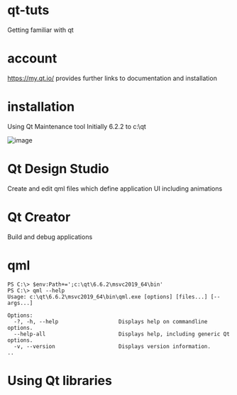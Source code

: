 # qt-tuts
Getting familiar with qt
# account
https://my.qt.io/ provides further links to documentation and installation
# installation
Using Qt Maintenance tool
Initially 6.2.2 to c:\qt

![image](https://github.com/simo-11/qt-tuts/assets/1210784/b1fab852-d74a-4625-9627-8e2627ff0a49)

# Qt Design Studio
Create and edit qml files which define application UI including animations

# Qt Creator
Build and debug applications

# qml 
```
PS C:\> $env:Path+=';c:\qt\6.6.2\msvc2019_64\bin'
PS C:\> qml --help
Usage: c:\qt\6.6.2\msvc2019_64\bin\qml.exe [options] [files...] [-- args...]

Options:
  -?, -h, --help                   Displays help on commandline options.
  --help-all                       Displays help, including generic Qt options.
  -v, --version                    Displays version information.
..
```

# Using Qt libraries

